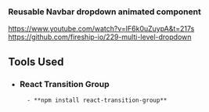 ### Reusable Navbar dropdown animated component

https://www.youtube.com/watch?v=IF6k0uZuypA&t=217s
https://github.com/fireship-io/229-multi-level-dropdown

## Tools Used

-   ### React Transition Group
          - **npm install react-transition-group**

